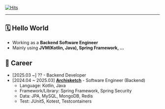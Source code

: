 [![Hits](https://hits.seeyoufarm.com/api/count/incr/badge.svg?url=https%3A%2F%2Fgithub.com%2Fsjiwon&count_bg=%23C83D4E&title_bg=%23555555&icon=&icon_color=%23E7E7E7&title=hits&edge_flat=false)](https://hits.seeyoufarm.com)

---

## 🗓️ Hello World

- Working as a <b>Backend Software Engineer</b>
- Mainly using <b>JVM(Kotlin, Java), Spring Framework, ...</b>


## 🔎 Career

- [2025.03 ~] ?? - Backend Developer
- [2024.04 ~ 2025.03] <a href="https://www.archisketch.com" target="_blank"><b>Archisketch</b></a> - Software Engineer (Backend)
  - Language: Kotlin, Java
  - Framework/Library: Spring Framework, Spring Security
  - Data: JPA, MySQL, MongoDB, Redis
  - Test: JUnit5, Kotest, Testcontainers

